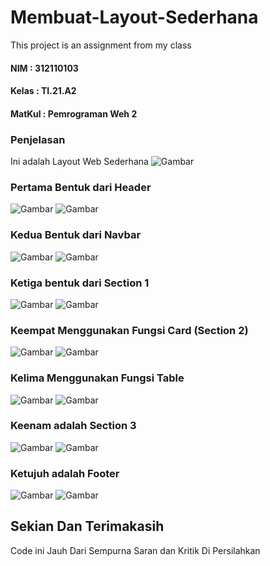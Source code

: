 # Membuat-Layout-Sederhana
This project is an assignment from my class
#### NIM : 312110103
#### Kelas : TI.21.A2
#### MatKul : Pemrograman Weh 2

### Penjelasan 
Ini adalah Layout Web Sederhana
![Gambar](img/ss.png)

### Pertama Bentuk dari Header 
![Gambar](img/ss1.png)
![Gambar](img/ss1code.png)

### Kedua Bentuk dari Navbar
![Gambar](img/ss2.png)
![Gambar](img/ss2c.png)

### Ketiga bentuk dari Section 1
![Gambar](img/ss3.png)
![Gambar](img/ss3c.png)

### Keempat Menggunakan Fungsi Card (Section 2)
![Gambar](img/ss4.png)
![Gambar](img/ss4c.png)

### Kelima Menggunakan Fungsi Table
![Gambar](img/ss5.png)
![Gambar](img/ss5c.png)

### Keenam adalah Section 3
![Gambar](img/ss6.png)
![Gambar](img/ss6c.png)

### Ketujuh adalah Footer
![Gambar](img/ss7.png)
![Gambar](img/ss7c.png)

## Sekian Dan Terimakasih
Code ini Jauh Dari Sempurna Saran dan Kritik Di Persilahkan